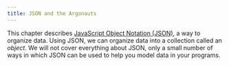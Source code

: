 ```yaml
---
title: JSON and the Argonauts
---
```


This chapter describes [JavaScript Object Notation (JSON)][json], a way to
organize data. Using JSON, we can organize data into a collection called an
_object_. We will not cover everything about JSON, only a small number of ways
in which JSON can be used to help you model data in your programs.

<!--=========================================================================-->

<!-- prettier-ignore-start -->
[json]: https://en.wikipedia.org/wiki/JSON
<!-- prettier-ignore-end -->
